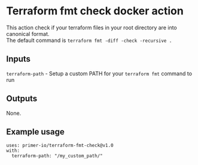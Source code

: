 # Terraform fmt check docker action

This action check if your terraform files in your root directory are into canonical format. <br>
The default command is `terraform fmt -diff -check -recursive .`

## Inputs

`terraform-path` - Setup a custom PATH for your `terraform fmt` command to run

## Outputs

None.

## Example usage
```
uses: primer-io/terraform-fmt-check@v1.0
with:
  terraform-path: "/my_custom_path/"
```
